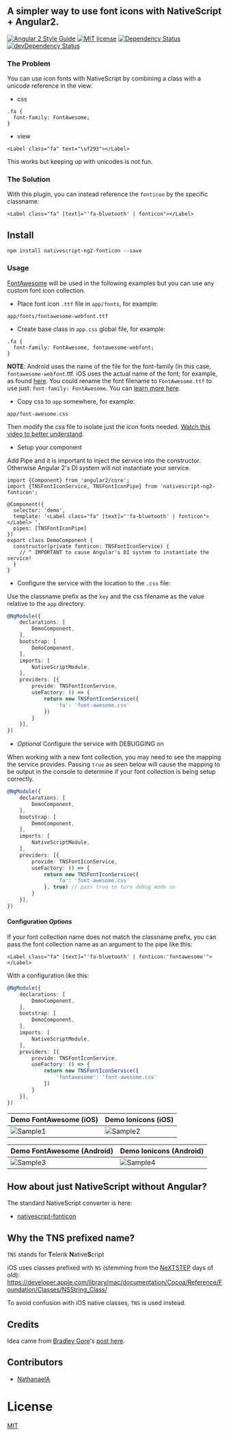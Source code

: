 ## A simpler way to use font icons with NativeScript + Angular2.

[![Angular 2 Style Guide](https://mgechev.github.io/angular2-style-guide/images/badge.svg)](https://github.com/mgechev/angular2-style-guide)
[![MIT license](http://img.shields.io/badge/license-MIT-brightgreen.svg)](http://opensource.org/licenses/MIT)
[![Dependency Status](https://david-dm.org/NathanWalker/nativescript-ng2-fonticon/status.svg)](https://david-dm.org/NathanWalker/nativescript-ng2-fonticon#info=dependencies) [![devDependency Status](https://david-dm.org/NathanWalker/nativescript-ng2-fonticon/dev-status.svg)](https://david-dm.org/NathanWalker/nativescript-ng2-fonticon#info=devDependencies)

### The Problem

You can use icon fonts with NativeScript by combining a class with a unicode reference in the view:

* css
```
.fa {
  font-family: FontAwesome;
}
```

* view
```
<Label class="fa" text="\uf293"></Label>
```

This works but keeping up with unicodes is not fun.

### The Solution

With this plugin, you can instead reference the `fonticon` by the specific classname:

```
<Label class="fa" [text]="'fa-bluetooth' | fonticon"></Label> 
```

## Install

```
npm install nativescript-ng2-fonticon --save
```

### Usage

[FontAwesome](https://fortawesome.github.io/Font-Awesome/) will be used in the following examples but you can use any custom font icon collection.

* Place font icon `.ttf` file in `app/fonts`, for example:
  
```
app/fonts/fontawesome-webfont.ttf
```

* Create base class in `app.css` global file, for example:

```
.fa {
  font-family: FontAwesome, fontawesome-webfont;
}
```

**NOTE**: Android uses the name of the file for the font-family (In this case, `fontawesome-webfont`.ttf. iOS uses the actual name of the font; for example, as found [here](https://github.com/FortAwesome/Font-Awesome/blob/master/css/font-awesome.css#L8). You could rename the font filename to `FontAwesome.ttf` to use just: `font-family: FontAwesome`. You can [learn more here](http://fluentreports.com/blog/?p=176).

* Copy css to `app` somewhere, for example:

```
app/font-awesome.css
```

Then modify the css file to isolate just the icon fonts needed. [Watch this video to better understand](https://www.youtube.com/watch?v=qb2sk0XXQDw).

* Setup your component

Add Pipe and it is important to inject the service into the constructor. Otherwise Angular 2's DI system will not instantiate your service.

```
import {Component} from 'angular2/core';
import {TNSFontIconService, TNSFontIconPipe} from 'nativescript-ng2-fonticon';

@Component({
  selector: 'demo',
  template: '<Label class="fa" [text]="'fa-bluetooth' | fonticon"></Label> ',
  pipes: [TNSFontIconPipe]
})
export class DemoComponent {
  constructor(private fonticon: TNSFontIconService) {
    // ^ IMPORTANT to cause Angular's DI system to instantiate the service!
  }
}
```

* Configure the service with the location to the `.css` file:

Use the classname prefix as the `key` and the css filename as the value relative to the `app` directory.

```typescript
@NgModule({
	declarations: [
		DemoComponent,
	],
	bootstrap: [
		DemoComponent,
	],
	imports: [
		NativeScriptModule,
	],
	providers: [{
		provide: TNSFontIconService,
		useFactory: () => {
			return new TNSFontIconService({
				'fa': 'font-awesome.css'
			})
		}
	}],
})
```

* *Optional* Configure the service with DEBUGGING on

When working with a new font collection, you may need to see the mapping the service provides. Passing `true` as seen below will cause the mapping to be output in the console to determine if your font collection is being setup correctly.

```typescript
@NgModule({
	declarations: [
		DemoComponent,
	],
	bootstrap: [
		DemoComponent,
	],
	imports: [
		NativeScriptModule,
	],
	providers: [{
		provide: TNSFontIconService,
		useFactory: () => {
			return new TNSFontIconService({
				'fa': 'font-awesome.css'
			}, true) // pass true to turn debug mode on
		}
	}],
})
```

#### Configuration *Options*

If your font collection name does not match the classname prefix, you can pass the font collection name as an argument to the pipe like this:

```
<Label class="fa" [text]="'fa-bluetooth' | fonticon:'fontawesome'"></Label> 
```

With a configuration like this:

```typescript
@NgModule({
	declarations: [
		DemoComponent,
	],
	bootstrap: [
		DemoComponent,
	],
	imports: [
		NativeScriptModule,
	],
	providers: [{
		provide: TNSFontIconService,
		useFactory: () => {
			return new TNSFontIconService({
				'fontawesome': 'font-awesome.css'
			})
		}
	}],
})
```

Demo FontAwesome (iOS) |  Demo Ionicons (iOS)
-------- | ---------
![Sample1](https://cdn.filestackcontent.com/m6JyRO1fTsCHPohoZi5I?v=0) | ![Sample2](https://cdn.filestackcontent.com/jje2pehCRCeLDC8QHBmp?v=0)

Demo FontAwesome (Android) |  Demo Ionicons (Android)
-------- | -------
![Sample3](https://cdn.filestackcontent.com/lNCptx2aQisOa6p27iqb?v=0) | ![Sample4](https://cdn.filestackcontent.com/2ajSF92uQDusI37fEvQA?v=0)

## How about just NativeScript without Angular?

The standard NativeScript converter is here:

* [nativescript-fonticon](https://github.com/NathanWalker/nativescript-fonticon)

## Why the TNS prefixed name?

`TNS` stands for **T**elerik **N**ative**S**cript

iOS uses classes prefixed with `NS` (stemming from the [NeXTSTEP](https://en.wikipedia.org/wiki/NeXTSTEP) days of old):
https://developer.apple.com/library/mac/documentation/Cocoa/Reference/Foundation/Classes/NSString_Class/

To avoid confusion with iOS native classes, `TNS` is used instead.

## Credits

Idea came from [Bradley Gore](https://github.com/bradleygore)'s [post here](http://www.blog.bradleygore.com/2016/03/28/font-icons-in-nativescript/).

## Contributors

- [NathanaelA](https://github.com/NathanaelA)

# License

[MIT](/LICENSE)
